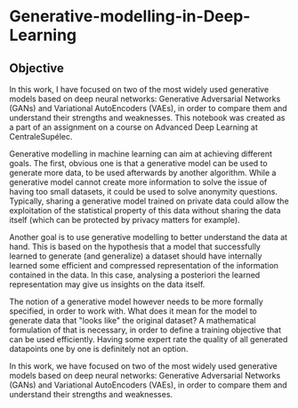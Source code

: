 # Generative-modelling-in-Deep-Learning

## Objective

In this work, I have focused on two of the most widely used generative models based on deep neural networks: Generative Adversarial Networks (GANs) and Variational AutoEncoders (VAEs), in order to compare them and understand their strengths and weaknesses. This notebook was created as a part of an assignment on a course on Advanced Deep Learning at CentraleSupélec.

Generative modelling in machine learning can aim at achieving different goals. The first, obvious one is that a generative model can be used to generate more data, to be used afterwards by another algorithm. While a generative model cannot create more information to solve the issue of having too small datasets, it could be used to solve anonymity questions. Typically, sharing a generative model trained on private data could allow the exploitation of the statistical property of this data without sharing the data itself (which can be protected by privacy matters for example).

Another goal is to use generative modelling to better understand the data at hand. This is based on the hypothesis that a model that successfully learned to generate (and generalize) a dataset should have internally learned some efficient and compressed representation of the information contained in the data. In this case, analysing a posteriori the learned representation may give us insights on the data itself.

The notion of a generative model however needs to be more formally specified, in order to work with. What does it mean for the model to generate data that "looks like" the original dataset? A mathematical formulation of that is necessary, in order to define a training objective that can be used efficiently. Having some expert rate the quality of all generated datapoints one by one is definitely not an option.

In this work, we have focused on two of the most widely used generative models based on deep neural networks: Generative Adversarial Networks (GANs) and Variational AutoEncoders (VAEs), in order to compare them and understand their strengths and weaknesses. 
